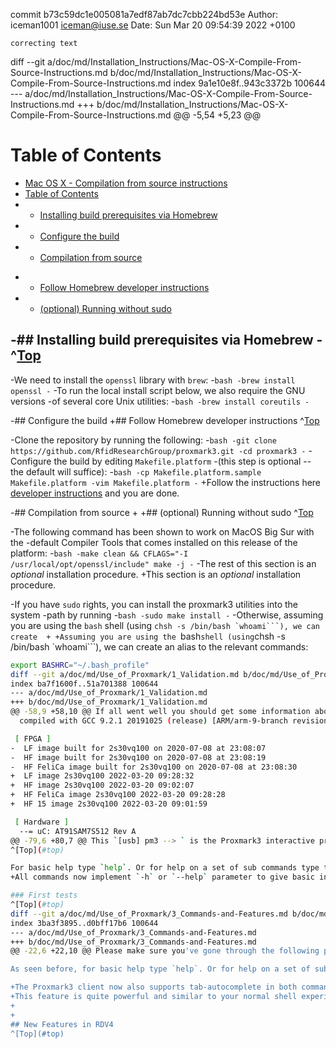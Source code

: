 commit b73c59dc1e005081a7edf87ab7dc7cbb224bd53e
Author: iceman1001 <iceman@iuse.se>
Date:   Sun Mar 20 09:54:39 2022 +0100

    correcting text

diff --git a/doc/md/Installation_Instructions/Mac-OS-X-Compile-From-Source-Instructions.md b/doc/md/Installation_Instructions/Mac-OS-X-Compile-From-Source-Instructions.md
index 9a1e10e8f..943c3372b 100644
--- a/doc/md/Installation_Instructions/Mac-OS-X-Compile-From-Source-Instructions.md
+++ b/doc/md/Installation_Instructions/Mac-OS-X-Compile-From-Source-Instructions.md
@@ -5,54 +5,23 @@
 # Table of Contents
 - [Mac OS X - Compilation from source instructions](x#mac-os-x---compilation-from-source-instructions)
 - [Table of Contents](#table-of-contents)
-  - [Installing build prerequisites via Homebrew](#installing-build-prerequisites-via-homebrew)
-  - [Configure the build](#configure-the-build)
-  - [Compilation from source](#compilation-from-source)
+  - [Follow Homebrew developer instructions](#follow-homebrew-developer-instructions)
+  - [(optional) Running without sudo](#optional-running-without-sudo)
 
-## Installing build prerequisites via Homebrew
-^[Top](#top)
-
-We need to install the ``openssl`` library with ``brew``:
-```bash
-brew install openssl
-```
-To run the local install script below, we also require the GNU versions 
-of several core Unix utilities:
-```bash
-brew install coreutils
-```
 
-## Configure the build
+## Follow Homebrew developer instructions
 ^[Top](#top)
 
-Clone the repository by running the following:
-```bash
-git clone https://github.com/RfidResearchGroup/proxmark3.git
-cd proxmark3
-```
-Configure the build by editing ``Makefile.platform`` 
-(this step is optional -- the default will suffice):
-```bash
-cp Makefile.platform.sample Makefile.platform
-vim Makefile.platform
-```
+Follow the instructions here [developer instructions](doc/md/Installation_Instructions/Mac-OS-X-Homebrew-Installation-Instructions.md#homebrew-mac-os-x-developer-installation) and you are done. 
 
-## Compilation from source
+
+## (optional) Running without sudo
 ^[Top](#top)
 
-The following command has been shown to work on MacOS Big Sur with the 
-default Compiler Tools that comes installed on this release of the platform:
-```bash
-make clean && CFLAGS="-I /usr/local/opt/openssl/include" make -j
-```
-The rest of this section is an *optional* installation procedure. 
+This section is an *optional* installation procedure. 
 
-If you have ``sudo`` rights, you can install the proxmark3 utilities into the system 
-path by running
-```bash
-sudo make install
-```
-Otherwise, assuming you are using the ``bash`` shell (using ``chsh -s /bin/bash `whoami```), we can create 
+
+Assuming you are using the ``bash`` shell (using ``chsh -s /bin/bash `whoami```), we can create 
 an alias to the relevant commands:
 ```bash
 export BASHRC="~/.bash_profile"
diff --git a/doc/md/Use_of_Proxmark/1_Validation.md b/doc/md/Use_of_Proxmark/1_Validation.md
index ba7f1600f..51a701388 100644
--- a/doc/md/Use_of_Proxmark/1_Validation.md
+++ b/doc/md/Use_of_Proxmark/1_Validation.md
@@ -58,9 +58,10 @@ If all went well you should get some information about the firmware and memory u
   compiled with GCC 9.2.1 20191025 (release) [ARM/arm-9-branch revision 277599]
 
  [ FPGA ]
-  LF image built for 2s30vq100 on 2020-07-08 at 23:08:07
-  HF image built for 2s30vq100 on 2020-07-08 at 23:08:19
-  HF FeliCa image built for 2s30vq100 on 2020-07-08 at 23:08:30
+  LF image 2s30vq100 2022-03-20 09:28:32
+  HF image 2s30vq100 2022-03-20 09:02:07
+  HF FeliCa image 2s30vq100 2022-03-20 09:28:28
+  HF 15 image 2s30vq100 2022-03-20 09:01:59
 
  [ Hardware ]
   --= uC: AT91SAM7S512 Rev A
@@ -79,6 +80,7 @@ This `[usb] pm3 --> ` is the Proxmark3 interactive prompt.
 ^[Top](#top)
 
 For basic help type `help`. Or for help on a set of sub commands type the command followed by `help`. For example `hf mf help`.
+All commands now implement `-h` or `--help` parameter to give basic instructions on how to use the command.
 
 ### First tests
 ^[Top](#top)
diff --git a/doc/md/Use_of_Proxmark/3_Commands-and-Features.md b/doc/md/Use_of_Proxmark/3_Commands-and-Features.md
index 3ba3f3895..d0bff17b6 100644
--- a/doc/md/Use_of_Proxmark/3_Commands-and-Features.md
+++ b/doc/md/Use_of_Proxmark/3_Commands-and-Features.md
@@ -22,6 +22,10 @@ Please make sure you've gone through the following pages firstly:
 
 As seen before, for basic help type `help`. Or for help on a set of sub commands type the command followed by `help`. For example `hf mf help`.  Many commands uses the `-h` / `--help` parameter to show a help text.
 
+The Proxmark3 client now also supports tab-autocomplete in both commands and filenames. Like for instance `hf mf a<tab>`  will give you a list of three availble commands.  
+This feature is quite powerful and similar to your normal shell experiences.
+
+
 ## New Features in RDV4
 ^[Top](#top)
 
